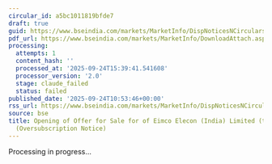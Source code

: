 ```yaml
---
circular_id: a5bc1011819bfde7
draft: true
guid: https://www.bseindia.com/markets/MarketInfo/DispNoticesNCirculars.aspx?Noticeid={CA331833-AE28-4971-B674-02697D30AB00}&noticeno=20250924-16&dt=09/24/2025&icount=16&totcount=60&flag=0
pdf_url: https://www.bseindia.com/markets/MarketInfo/DownloadAttach.aspx?id=20250924-16&attachedId=c64ca8f2-a1c3-4e53-83bc-81aa175b99f2
processing:
  attempts: 1
  content_hash: ''
  processed_at: '2025-09-24T15:39:41.541608'
  processor_version: '2.0'
  stage: claude_failed
  status: failed
published_date: '2025-09-24T10:53:46+00:00'
rss_url: https://www.bseindia.com/markets/MarketInfo/DispNoticesNCirculars.aspx?Noticeid={CA331833-AE28-4971-B674-02697D30AB00}&noticeno=20250924-16&dt=09/24/2025&icount=16&totcount=60&flag=0
source: bse
title: Opening of Offer for Sale for of Eimco Elecon (India) Limited (the “Company”)
  (Oversubscription Notice)
---
```


Processing in progress...